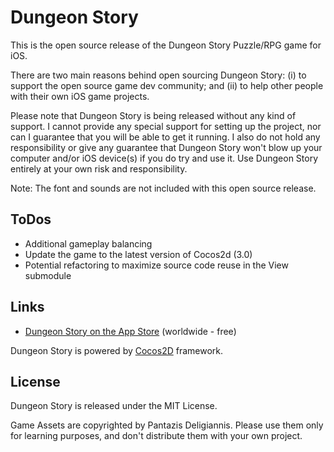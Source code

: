 Dungeon Story
================

This is the open source release of the Dungeon Story Puzzle/RPG game for iOS.

There are two main reasons behind open sourcing Dungeon Story: (i) to support
the open source game dev community; and (ii) to help other people with their
own iOS game projects.

Please note that Dungeon Story is being released without any kind of support.
I cannot provide any special support for setting up the project, nor can I
guarantee that you will be able to get it running. I also do not hold any
responsibility or give any guarantee that Dungeon Story won't blow up your
computer and/or iOS device(s) if you do try and use it. Use Dungeon Story
entirely at your own risk and responsibility.

Note: The font and sounds are not included with this open source release.

## ToDos

* Additional gameplay balancing
* Update the game to the latest version of Cocos2d (3.0)
* Potential refactoring to maximize source code reuse in the View submodule

## Links

* [Dungeon Story on the App Store][1] (worldwide - free)

Dungeon Story is powered by [Cocos2D][2] framework.

[1]: https://itunes.apple.com/us/app/dungeon-story/id560744147?mt=8
[2]: http://www.cocos2d-iphone.org/

## License

Dungeon Story is released under the MIT License.

Game Assets are copyrighted by Pantazis Deligiannis. Please use them only for
learning purposes, and don't distribute them with your own project.
